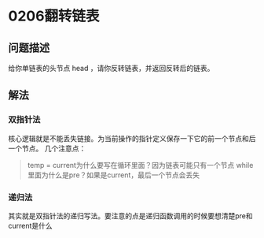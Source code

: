 # 0206翻转链表

## 问题描述

给你单链表的头节点 head ，请你反转链表，并返回反转后的链表。

## 解法

### 双指针法

核心逻辑就是不能丢失链接。为当前操作的指针定义保存一下它的前一个节点和后一个节点。
几个注意点：
> temp = current为什么要写在循环里面？因为链表可能只有一个节点
> while 里面为什么是pre？如果是current，最后一个节点会丢失

### 递归法

其实就是双指针法的递归写法。要注意的点是递归函数调用的时候要想清楚pre和current是什么